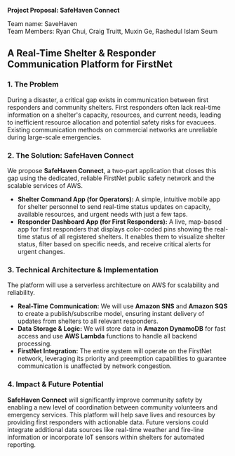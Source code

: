 **Project Proposal: SafeHaven Connect**

Team name: SaveHaven  
Team Members: Ryan Chui, Craig Truitt, Muxin Ge, Rashedul Islam Seum

## **A Real-Time Shelter & Responder Communication Platform for FirstNet**

### **1\. The Problem**

During a disaster, a critical gap exists in communication between first responders and community shelters. First responders often lack real-time information on a shelter's capacity, resources, and current needs, leading to inefficient resource allocation and potential safety risks for evacuees. Existing communication methods on commercial networks are unreliable during large-scale emergencies.

### **2\. The Solution: SafeHaven Connect**

We propose **SafeHaven Connect**, a two-part application that closes this gap using the dedicated, reliable FirstNet public safety network and the scalable services of AWS.

* **Shelter Command App (for Operators):** A simple, intuitive mobile app for shelter personnel to send real-time status updates on capacity, available resources, and urgent needs with just a few taps.  
* **Responder Dashboard App (for First Responders):** A live, map-based app for first responders that displays color-coded pins showing the real-time status of all registered shelters. It enables them to visualize shelter status, filter based on specific needs, and receive critical alerts for urgent changes.

### **3\. Technical Architecture & Implementation**

The platform will use a serverless architecture on AWS for scalability and reliability.

* **Real-Time Communication:** We will use **Amazon SNS** and **Amazon SQS** to create a publish/subscribe model, ensuring instant delivery of updates from shelters to all relevant responders.  
* **Data Storage & Logic:** We will store data in **Amazon DynamoDB** for fast access and use **AWS Lambda** functions to handle all backend processing.  
* **FirstNet Integration:** The entire system will operate on the FirstNet network, leveraging its priority and preemption capabilities to guarantee communication is unaffected by network congestion.

### **4\. Impact & Future Potential**

**SafeHaven Connect** will significantly improve community safety by enabling a new level of coordination between community volunteers and emergency services. This platform will help save lives and resources by providing first responders with actionable data. Future versions could integrate additional data sources like real-time weather and fire-line information or incorporate IoT sensors within shelters for automated reporting.